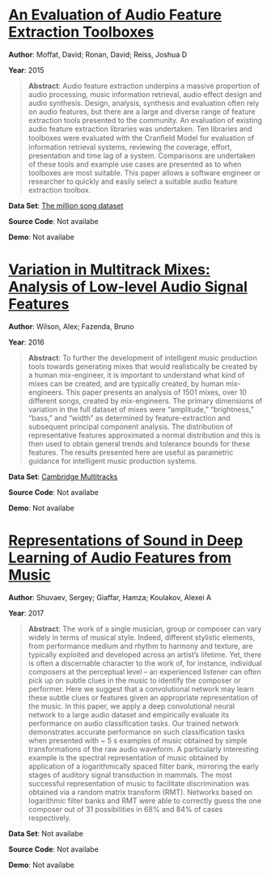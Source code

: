 #  [An Evaluation of Audio Feature Extraction Toolboxes](https://www.ntnu.edu/documents/1001201110/1266017954/DAFx-15_submission_43_v2.pdf)
**Author**: Moffat, David; Ronan, David; Reiss, Joshua D

**Year**: 2015
>**Abstract**: Audio feature extraction underpins a massive proportion of audio processing, music information retrieval, audio effect design and audio synthesis. Design, analysis, synthesis and evaluation often rely on audio features, but there are a large and diverse range of feature extraction tools presented to the community. An evaluation of existing audio feature extraction libraries was undertaken. Ten libraries and toolboxes were evaluated with the Cranﬁeld Model for evaluation of information retrieval systems, reviewing the coverage, effort, presentation and time lag of a system. Comparisons are undertaken of these tools and example use cases are presented as to when toolboxes are most suitable. This paper allows a software engineer or researcher to quickly and easily select a suitable audio feature extraction toolbox.

**Data Set**: [The million song dataset](http://millionsongdataset.com/)

**Source Code**: Not availabe

**Demo**: Not availabe

#  [Variation in Multitrack Mixes: Analysis of Low-level Audio Signal Features](http://www.aes.org/e-lib/browse.cfm?elib=18332)
**Author**: Wilson, Alex; Fazenda, Bruno

**Year**: 2016
>**Abstract**: To further the development of intelligent music production tools towards generating mixes that would realistically be created by a human mix-engineer, it is important to understand what kind of mixes can be created, and are typically created, by human mix-engineers. This paper presents an analysis of 1501 mixes, over 10 different songs, created by mix-engineers. The primary dimensions of variation in the full dataset of mixes were “amplitude,” “brightness,” “bass,” and “width” as determined by feature-extraction and subsequent principal component analysis. The distribution of representative features approximated a normal distribution and this is then used to obtain general trends and tolerance bounds for these features. The results presented here are useful as parametric guidance for intelligent music production systems.

**Data Set**: [Cambridge Multitracks](http://www.cambridge-mt.com)

**Source Code**: Not availabe

**Demo**: Not availabe

#  [Representations of Sound in Deep Learning of Audio Features from Music](https://arxiv.org/abs/1712.02898)
**Author**: Shuvaev, Sergey; Giaffar, Hamza; Koulakov, Alexei A

**Year**: 2017
>**Abstract**: The work of a single musician, group or composer can vary widely in terms of musical style. Indeed, different stylistic elements, from performance medium and rhythm to harmony and texture, are typically exploited and developed across an artist’s lifetime. Yet, there is often a discernable character to the work of, for instance, individual composers at the perceptual level – an experienced listener can often pick up on subtle clues in the music to identify the composer or performer. Here we suggest that a convolutional network may learn these subtle clues or features given an appropriate representation of the music. In this paper, we apply a deep convolutional neural network to a large audio dataset and empirically evaluate its performance on audio classification tasks. Our trained network demonstrates accurate performance on such classification tasks when presented with ~ 5 s examples of music obtained by simple transformations of the raw audio waveform. A particularly interesting example is the spectral representation of music obtained by application of a logarithmically spaced filter bank, mirroring the early stages of auditory signal transduction in mammals. The most successful representation of music to facilitate discrimination was obtained via a random matrix transform (RMT). Networks based on logarithmic filter banks and RMT were able to correctly guess the one composer out of 31 possibilities in 68% and 84% of cases respectively.

**Data Set**: Not availabe

**Source Code**: Not availabe

**Demo**: Not availabe

